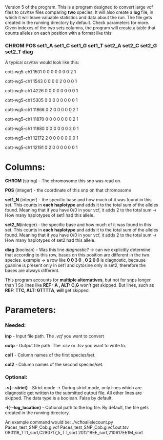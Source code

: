 Version 5 of the program.
This is a program designed to convert large vcf files to csv/tsv files comparing **two** species. It will also create a **log** file, in which it will leave valuable statistics and data about the run. The file gets created in the running directory by default. Check parameters for more.
Given indexes of the two sets columns, the program will create a table that counts alleles on each position with a format like this:

###	CHROM	POS	set1_A	set1_C	set1_G	set1_T	set2_A	set2_C	set2_G	set2_T	diag

A typical csv/tsv would look like this:

cott-wg5-ch1	1501	0	0	0	0	0	0	0	2	1

cott-wg5-ch1	1543	0	0	0	0	2	0	0	0	1

cott-wg5-ch1	4226	0	0	0	0	0	0	0	0	1

cott-wg5-ch1	5305	0	0	0	0	0	0	0	0	1

cott-wg5-ch1	11866	0	2	0	0	0	0	0	2	1

cott-wg5-ch1	11870	0	0	0	0	0	0	0	2	1

cott-wg5-ch1	11880	0	0	0	0	0	0	2	0	1

cott-wg5-ch1	12172	2	0	0	0	0	0	0	0	1

cott-wg5-ch1	12191	0	2	0	0	0	0	0	0	1



# Columns:

**CHROM** (string) - The chromosome this snp was read on.

**POS** (integer) - the coordinate of this snp on that chromosome

**set1_N** (integer) - the specific base and how much of it was found in this set. This counts in **each haplotype** and adds it to the total sum of the alleles found. Meaning that if you have 0/0 in your vcf, it adds 2 to the total sum -> How many haplotypes of set1 had this allele.

**set2_N**(integer) - the specific base and how much of it was found in this set. This counts in **each haplotype** and adds it to the total sum of the alleles found.   Meaning that if you have 0/0 in your vcf, it adds 2 to the total sum -> How many haplotypes of set2 had this allele.

**diag** (boolean) - Was this line *diagnostic*? -> can we explicitly determine that according to this row, bases on this position are different in the two species. example -> a row like **0 0 3 0** , **0 2 0 0**  is diagnostic, because guanine is present only in set1 and cytosine only in set2, therefore the bases are always different.

This program accounts for **multiple alternatives**, but not for snps longer than 1 
So lines like
**REF : A , ALT: C,G** won't get skipped. But lines, such as **REF: TTC, ALT: GTTTTA**, **will** get skipped.


# Parameters:

### Needed:

**inp** - Input file path. The *.vcf* you want to convert

**outp** - Output file path. The *.csv* or *.tsv* you want to write to.

**col1** - Column names of the first species/set.

**col2** - Column names of the second species/set.


### Optional:

**-s(--strict)** - Strict mode -> During strict mode, only lines which are diagnostic get written to the submitted output file. All other lines are skipped. The data type is a boolean. False by default.

**-l(--log_location)** - Optional path to the log file. By default, the file gets created in the running directory.

An example command would be:
./vcftoallelecount.py Paces_test_SNP_Cob.g.vcf Paces_test_SNP_Cob.g.vcf.out.tsv 080118_TT1_sort,C280717_5_TT_sort 201218EE_sort,210617EE1M_sort
